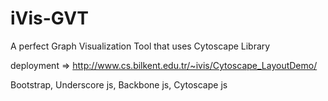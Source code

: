 # iVis-GVT
A perfect Graph Visualization Tool that uses Cytoscape Library

deployment => http://www.cs.bilkent.edu.tr/~ivis/Cytoscape_LayoutDemo/

Bootstrap, 
Underscore js, 
Backbone js, 
Cytoscape js
